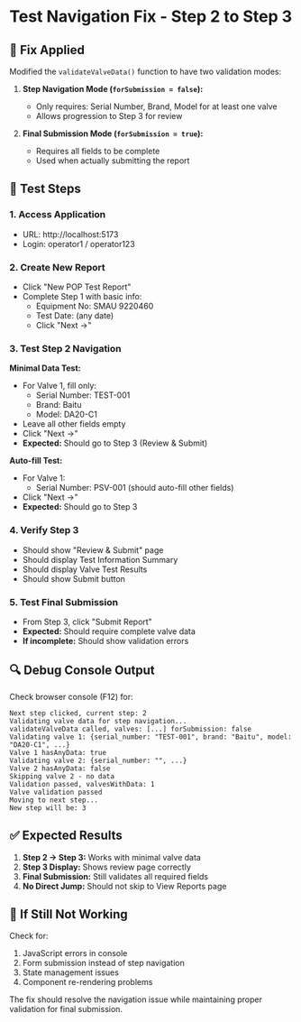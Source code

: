 # Test Navigation Fix - Step 2 to Step 3

## 🔧 **Fix Applied**

Modified the `validateValveData()` function to have two validation modes:

1. **Step Navigation Mode (`forSubmission = false`):**
   - Only requires: Serial Number, Brand, Model for at least one valve
   - Allows progression to Step 3 for review

2. **Final Submission Mode (`forSubmission = true`):**
   - Requires all fields to be complete
   - Used when actually submitting the report

## 🧪 **Test Steps**

### **1. Access Application**
- URL: http://localhost:5173
- Login: operator1 / operator123

### **2. Create New Report**
- Click "New POP Test Report"
- Complete Step 1 with basic info:
  - Equipment No: SMAU 9220460
  - Test Date: (any date)
  - Click "Next →"

### **3. Test Step 2 Navigation**
**Minimal Data Test:**
- For Valve 1, fill only:
  - Serial Number: TEST-001
  - Brand: Baitu
  - Model: DA20-C1
- Leave all other fields empty
- Click "Next →"
- **Expected:** Should go to Step 3 (Review & Submit)

**Auto-fill Test:**
- For Valve 1:
  - Serial Number: PSV-001 (should auto-fill other fields)
- Click "Next →"
- **Expected:** Should go to Step 3

### **4. Verify Step 3**
- Should show "Review & Submit" page
- Should display Test Information Summary
- Should display Valve Test Results
- Should show Submit button

### **5. Test Final Submission**
- From Step 3, click "Submit Report"
- **Expected:** Should require complete valve data
- **If incomplete:** Should show validation errors

## 🔍 **Debug Console Output**

Check browser console (F12) for:
```
Next step clicked, current step: 2
Validating valve data for step navigation...
validateValveData called, valves: [...] forSubmission: false
Validating valve 1: {serial_number: "TEST-001", brand: "Baitu", model: "DA20-C1", ...}
Valve 1 hasAnyData: true
Validating valve 2: {serial_number: "", ...}
Valve 2 hasAnyData: false
Skipping valve 2 - no data
Validation passed, valvesWithData: 1
Valve validation passed
Moving to next step...
New step will be: 3
```

## ✅ **Expected Results**

1. **Step 2 → Step 3:** Works with minimal valve data
2. **Step 3 Display:** Shows review page correctly
3. **Final Submission:** Still validates all required fields
4. **No Direct Jump:** Should not skip to View Reports page

## 🚨 **If Still Not Working**

Check for:
1. JavaScript errors in console
2. Form submission instead of step navigation
3. State management issues
4. Component re-rendering problems

The fix should resolve the navigation issue while maintaining proper validation for final submission.
